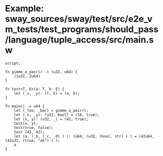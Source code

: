 # Example: sway_sources/sway/test/src/e2e_vm_tests/test_programs/should_pass/language/tuple_access/src/main.sw

```sway
script;

fn gimme_a_pair() -> (u32, u64) {
    (1u32, 2u64)
}

fn test<T, E>(a: T, b: E) {
    let (_x, _y): (T, E) = (a, b);
} 

fn main() -> u64 {
    let (_foo, _bar) = gimme_a_pair();
    let (_x, _y): (u32, bool) = (10, true);
    let (x, y): (u32, _) = (42, true);
    test(x, y);
    test(true, false);
    test (42, 42);
    let (a, (_b, (_c, _d) ) ): (u64, (u32, (bool, str) ) ) = (42u64, (42u32, (true, "ok") ) );
    a
}

```
